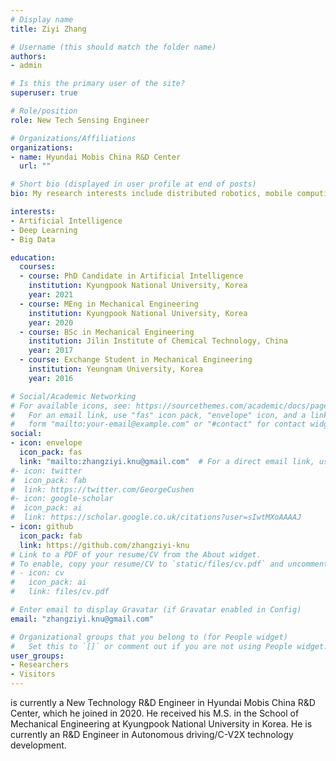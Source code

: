 ```yaml
---
# Display name
title: Ziyi Zhang

# Username (this should match the folder name)
authors:
- admin

# Is this the primary user of the site?
superuser: true

# Role/position
role: New Tech Sensing Engineer

# Organizations/Affiliations
organizations:
- name: Hyundai Mobis China R&D Center
  url: ""

# Short bio (displayed in user profile at end of posts)
bio: My research interests include distributed robotics, mobile computing and programmable matter.

interests:
- Artificial Intelligence
- Deep Learning
- Big Data

education:
  courses:
  - course: PhD Candidate in Artificial Intelligence
    institution: Kyungpook National University, Korea
    year: 2021
  - course: MEng in Mechanical Engineering
    institution: Kyungpook National University, Korea
    year: 2020
  - course: BSc in Mechanical Engineering
    institution: Jilin Institute of Chemical Technology, China
    year: 2017
  - course: Exchange Student in Mechanical Engineering
    institution: Yeungnam University, Korea
    year: 2016 

# Social/Academic Networking
# For available icons, see: https://sourcethemes.com/academic/docs/page-builder/#icons
#   For an email link, use "fas" icon pack, "envelope" icon, and a link in the
#   form "mailto:your-email@example.com" or "#contact" for contact widget.
social:
- icon: envelope
  icon_pack: fas
  link: "mailto:zhangziyi.knu@gmail.com"  # For a direct email link, use "mailto:test@example.org".
#- icon: twitter
#  icon_pack: fab
#  link: https://twitter.com/GeorgeCushen
#- icon: google-scholar
#  icon_pack: ai
#  link: https://scholar.google.co.uk/citations?user=sIwtMXoAAAAJ
- icon: github
  icon_pack: fab
  link: https://github.com/zhangziyi-knu
# Link to a PDF of your resume/CV from the About widget.
# To enable, copy your resume/CV to `static/files/cv.pdf` and uncomment the lines below.
# - icon: cv
#   icon_pack: ai
#   link: files/cv.pdf

# Enter email to display Gravatar (if Gravatar enabled in Config)
email: "zhangziyi.knu@gmail.com"

# Organizational groups that you belong to (for People widget)
#   Set this to `[]` or comment out if you are not using People widget.
user_groups:
- Researchers
- Visitors
---
```


is currently a New Technology R&D Engineer in Hyundai Mobis China R&D Center, which he joined in 2020. He received his M.S. in the School of Mechanical Engineering at Kyungpook National University in Korea. He is currently an R&D Engineer in Autonomous driving/C-V2X technology development.
